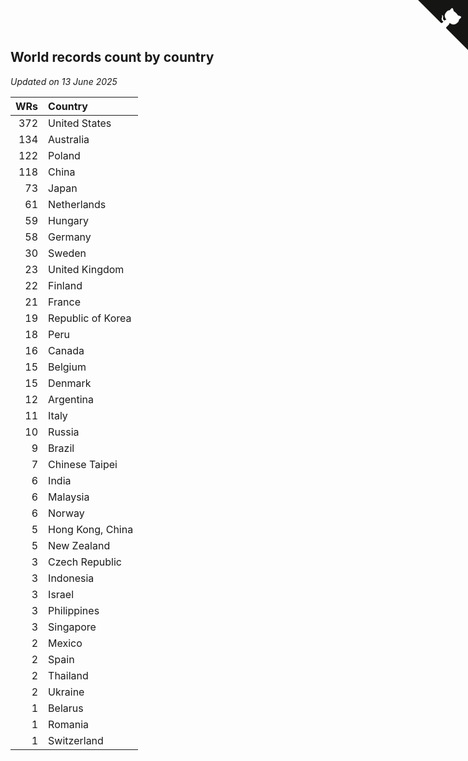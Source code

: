 ## World records count by country

*Updated on 13 June 2025*

| WRs | Country |
| ---: | :--- |
| 372 | United States |
| 134 | Australia |
| 122 | Poland |
| 118 | China |
| 73 | Japan |
| 61 | Netherlands |
| 59 | Hungary |
| 58 | Germany |
| 30 | Sweden |
| 23 | United Kingdom |
| 22 | Finland |
| 21 | France |
| 19 | Republic of Korea |
| 18 | Peru |
| 16 | Canada |
| 15 | Belgium |
| 15 | Denmark |
| 12 | Argentina |
| 11 | Italy |
| 10 | Russia |
| 9 | Brazil |
| 7 | Chinese Taipei |
| 6 | India |
| 6 | Malaysia |
| 6 | Norway |
| 5 | Hong Kong, China |
| 5 | New Zealand |
| 3 | Czech Republic |
| 3 | Indonesia |
| 3 | Israel |
| 3 | Philippines |
| 3 | Singapore |
| 2 | Mexico |
| 2 | Spain |
| 2 | Thailand |
| 2 | Ukraine |
| 1 | Belarus |
| 1 | Romania |
| 1 | Switzerland |


<a href="https://github.com/jonatanklosko/wca_statistics" class="github-corner" aria-label="View source on Github"><svg width="80" height="80" viewBox="0 0 250 250" style="fill:#151513; color:#fff; position: absolute; top: 0; border: 0; right: 0;" aria-hidden="true"><path d="M0,0 L115,115 L130,115 L142,142 L250,250 L250,0 Z"></path><path d="M128.3,109.0 C113.8,99.7 119.0,89.6 119.0,89.6 C122.0,82.7 120.5,78.6 120.5,78.6 C119.2,72.0 123.4,76.3 123.4,76.3 C127.3,80.9 125.5,87.3 125.5,87.3 C122.9,97.6 130.6,101.9 134.4,103.2" fill="currentColor" style="transform-origin: 130px 106px;" class="octo-arm"></path><path d="M115.0,115.0 C114.9,115.1 118.7,116.5 119.8,115.4 L133.7,101.6 C136.9,99.2 139.9,98.4 142.2,98.6 C133.8,88.0 127.5,74.4 143.8,58.0 C148.5,53.4 154.0,51.2 159.7,51.0 C160.3,49.4 163.2,43.6 171.4,40.1 C171.4,40.1 176.1,42.5 178.8,56.2 C183.1,58.6 187.2,61.8 190.9,65.4 C194.5,69.0 197.7,73.2 200.1,77.6 C213.8,80.2 216.3,84.9 216.3,84.9 C212.7,93.1 206.9,96.0 205.4,96.6 C205.1,102.4 203.0,107.8 198.3,112.5 C181.9,128.9 168.3,122.5 157.7,114.1 C157.9,116.9 156.7,120.9 152.7,124.9 L141.0,136.5 C139.8,137.7 141.6,141.9 141.8,141.8 Z" fill="currentColor" class="octo-body"></path></svg></a><style>.github-corner:hover .octo-arm{animation:octocat-wave 560ms ease-in-out}@keyframes octocat-wave{0%,100%{transform:rotate(0)}20%,60%{transform:rotate(-25deg)}40%,80%{transform:rotate(10deg)}}@media (max-width:500px){.github-corner:hover .octo-arm{animation:none}.github-corner .octo-arm{animation:octocat-wave 560ms ease-in-out}}</style>
